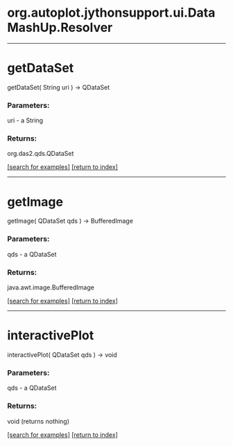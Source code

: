 # org.autoplot.jythonsupport.ui.DataMashUp.Resolver



***
<a name="getDataSet"></a>
# getDataSet
getDataSet( String uri ) &rarr; QDataSet



### Parameters:
uri - a String

### Returns:
org.das2.qds.QDataSet


<a href="https://github.com/autoplot/dev/search?q=getDataSet&unscoped_q=getDataSet">[search for examples]</a>
<a href="https://github.com/autoplot/documentation/blob/master/javadoc/index-all.md">[return to index]</a>

***
<a name="getImage"></a>
# getImage
getImage( QDataSet qds ) &rarr; BufferedImage



### Parameters:
qds - a QDataSet

### Returns:
java.awt.image.BufferedImage


<a href="https://github.com/autoplot/dev/search?q=getImage&unscoped_q=getImage">[search for examples]</a>
<a href="https://github.com/autoplot/documentation/blob/master/javadoc/index-all.md">[return to index]</a>

***
<a name="interactivePlot"></a>
# interactivePlot
interactivePlot( QDataSet qds ) &rarr; void



### Parameters:
qds - a QDataSet

### Returns:
void (returns nothing)


<a href="https://github.com/autoplot/dev/search?q=interactivePlot&unscoped_q=interactivePlot">[search for examples]</a>
<a href="https://github.com/autoplot/documentation/blob/master/javadoc/index-all.md">[return to index]</a>

